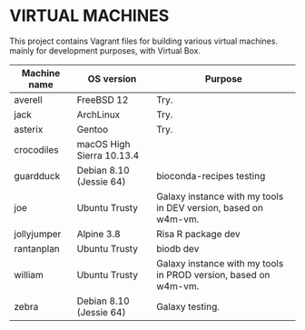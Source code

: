 VIRTUAL MACHINES
================

This project contains Vagrant files for building various virtual machines. mainly for development purposes, with Virtual Box.

Machine name | OS version                | Purpose
------------ | ------------------------- | --------------------------
averell      | FreeBSD 12                | Try.
jack         | ArchLinux                 | Try.
asterix      | Gentoo                    | Try.
crocodiles   | macOS High Sierra 10.13.4 | 
guardduck    | Debian 8.10 (Jessie 64)   | bioconda-recipes testing
joe          | Ubuntu Trusty             | Galaxy instance with my tools in DEV version, based on w4m-vm.
jollyjumper  | Alpine 3.8                | Risa R package dev
rantanplan   | Ubuntu Trusty             | biodb dev
william      | Ubuntu Trusty             | Galaxy instance with my tools in PROD version, based on w4m-vm.
zebra        | Debian 8.10 (Jessie 64)   | Galaxy testing.
